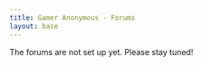 ```yaml
---
title: Gamer Anonymous - Forums
layout: base
---
```

The forums are not set up yet. Please stay tuned!